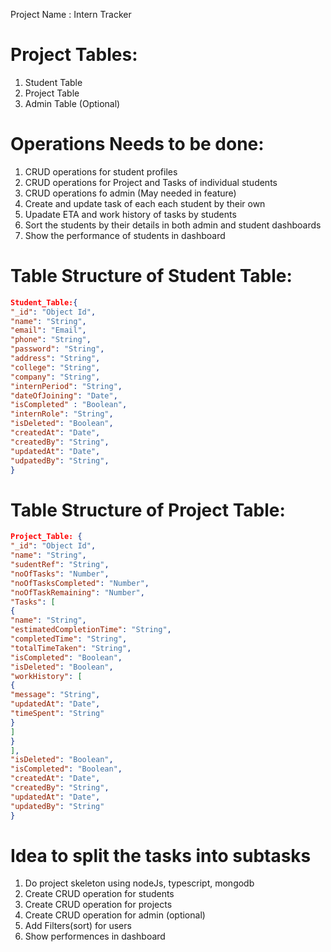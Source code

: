 Project Name : Intern Tracker

# Project Tables:

1. Student Table
2. Project Table
3. Admin Table (Optional)

# Operations Needs to be done:

1. CRUD operations for student profiles
2. CRUD operations for Project and Tasks of individual students
3. CRUD operations fo admin (May needed in feature)
4. Create and update task of each each student by their own
5. Upadate ETA and work history of tasks by students
6. Sort the students by their details in both admin and student dashboards
7. Show the performance of students in dashboard

# Table Structure of Student Table:

```json
Student_Table:{
"_id": "Object Id",
"name": "String",
"email": "Email",
"phone": "String",
"password": "String",
"address": "String",
"college": "String",
"company": "String",
"internPeriod": "String",
"dateOfJoining": "Date",
"isCompleted" : "Boolean",
"internRole": "String",
"isDeleted": "Boolean",
"createdAt": "Date",
"createdBy": "String",
"updatedAt": "Date",
"udpatedBy": "String",
}
```

# Table Structure of Project Table:

```json
Project_Table: {
"_id": "Object Id",
"name": "String",
"sudentRef": "String",
"noOfTasks": "Number",
"noOfTasksCompleted": "Number",
"noOfTaskRemaining": "Number",
"Tasks": [
{
"name": "String",
"estimatedCompletionTime": "String",
"completedTime": "String",
"totalTimeTaken": "String",
"isCompleted": "Boolean",
"isDeleted": "Boolean",
"workHistory": [
{
"message": "String",
"updatedAt": "Date",
"timeSpent": "String"
}
]
}
],
"isDeleted": "Boolean",
"isCompleted": "Boolean",
"createdAt": "Date",
"createdBy": "String",
"updatedAt": "Date",
"updatedBy": "String"
}
```

# Idea to split the tasks into subtasks

1. Do project skeleton using nodeJs, typescript, mongodb
2. Create CRUD operation for students
3. Create CRUD operation for projects
4. Create CRUD operation for admin (optional)
5. Add Filters(sort) for users
6. Show performences in dashboard
